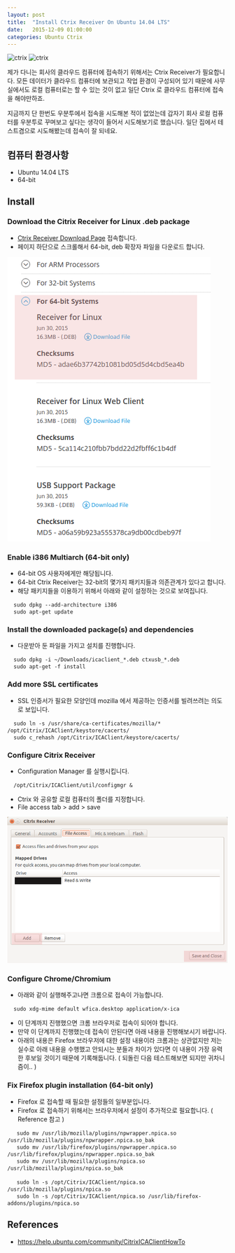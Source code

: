 ```yaml
---
layout: post
title:  "Install Ctrix Receiver On Ubuntu 14.04 LTS"
date:   2015-12-09 01:00:00
categories: Ubuntu Ctrix
---
```


![ctrix](https://lh3.ggpht.com/l6-eLEJbx230dQt3vt-02yMM-gVOcbfUC50uezBUICGSvBei85d-EPsPqDRUsNYySbo=w300-rw) ![ctrix](https://upload.wikimedia.org/wikipedia/commons/thumb/2/2e/Citrix.svg/220px-Citrix.svg.png)

제가 다니는 회사의 클라우드 컴퓨터에 접속하기 위해서는 Ctrix Receiver가 필요합니다.
모든 데이터가 클라우드 컴퓨터에 보관되고 작업 환경이 구성되어 있기 때문에 
사무실에서도 로컬 컴퓨터로는 할 수 있는 것이 없고 일단 Ctrix 로 클라우드 컴퓨터에 접속을 해야만하죠.

지금까지 단 한번도 우분투에서 접속을 시도해본 적이 없었는데 
갑자기 회사 로컬 컴퓨터를 우분투로 꾸며보고 싶다는 생각이 들어서 시도해보기로 했습니다.
일단 집에서 테스트겸으로 시도해봤는데 접속이 잘 되네요.

<!--more-->

## 컴퓨터 환경사항
  * Ubuntu 14.04 LTS
  * 64-bit

## Install

### Download the Citrix Receiver for Linux .deb package
  * [Ctrix Receiver Download Page](https://www.citrix.com/downloads/citrix-receiver/legacy-receiver-for-linux/receiver-for-linux-13-2.html) 접속합니다.
  * 페이지 하단으로 스크롤해서 64-bit, deb 확장자 파일을 다운로드 합니다.

  ![download64bit](/images/post_img/CtrixReceiver/CtrixReceiverDownload64bit.png) 

### Enable i386 Multiarch (64-bit only) 
  * 64-bit OS 사용자에게만 해당됩니다.
  * 64-bit Ctrix Receiver는 32-bit의 몇가지 패키지들과 의존관계가 있다고 합니다.
  * 해당 패키지들을 이용하기 위해서 아래와 같이 설정하는 것으로 보여집니다.

```
  sudo dpkg --add-architecture i386
  sudo apt-get update
``` 

### Install the downloaded package(s) and dependencies
  * 다운받아 둔 파일을 가지고 설치를 진행합니다.

```
  sudo dpkg -i ~/Downloads/icaclient_*.deb ctxusb_*.deb
  sudo apt-get -f install
```

### Add more SSL certificates
  * SSL 인증서가 필요한 모양인데 mozilla 에서 제공하는 인증서를 빌려쓰려는 의도로 보입니다.

```
  sudo ln -s /usr/share/ca-certificates/mozilla/* /opt/Citrix/ICAClient/keystore/cacerts/
  sudo c_rehash /opt/Citrix/ICAClient/keystore/cacerts/
```

### Configure Citrix Receiver
  * Configuration Manager 를 실행시킵니다.

```
  /opt/Citrix/ICAClient/util/configmgr &
```

  * Ctrix 와 공유할 로컬 컴퓨터의 폴더를 지정합니다.
  * File access tab > add > save

  ![configuration](/images/post_img/CtrixReceiver/CtrixReceiverConfiguration.png)

### Configure Chrome/Chromium
  * 아래와 같이 실행해주고나면 크롬으로 접속이 가능합니다.

```
  sudo xdg-mime default wfica.desktop application/x-ica
```

  * 이 단계까지 진행했으면 크롬 브라우저로 접속이 되어야 합니다.
  * 만약 이 단계까지 진행했는데 접속이 안된다면 아래 내용을 진행해보시기 바랍니다.
  * 아래의 내용은 Firefox 브라우저에 대한 설정 내용이라 크롬과는 상관없지만 저는 실수로 아래 내용을 수행했고 안되시는 분들과 차이가 있다면 이 내용이 가장 유력한 후보일 것이기 때문에 기록해둡니다. ( 되돌린 다음 테스트해보면 되지만 귀차니즘이.. )

### Fix Firefox plugin installation (64-bit only) 
  * Firefox 로 접속할 때 필요한 설정들의 일부분입니다. 
  * Firefox 로 접속하기 위해서는 브라우저에서 설정이 추가적으로 필요합니다. ( Reference 참고 )
  
```
   sudo mv /usr/lib/mozilla/plugins/npwrapper.npica.so /usr/lib/mozilla/plugins/npwrapper.npica.so_bak
   sudo mv /usr/lib/firefox/plugins/npwrapper.npica.so /usr/lib/firefox/plugins/npwrapper.npica.so_bak
   sudo mv /usr/lib/mozilla/plugins/npica.so /usr/lib/mozilla/plugins/npica.so_bak
   
   sudo ln -s /opt/Citrix/ICAClient/npica.so /usr/lib/mozilla/plugins/npica.so
   sudo ln -s /opt/Citrix/ICAClient/npica.so /usr/lib/firefox-addons/plugins/npica.so
```

## References
 * https://help.ubuntu.com/community/CitrixICAClientHowTo